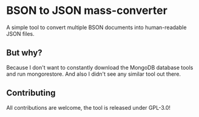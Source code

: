# BSON to JSON mass-converter
A simple tool to convert multiple BSON documents into human-readable JSON files.

## But why?
Because I don't want to constantly download the MongoDB database tools and run mongorestore. And also I didn't see any similar tool out there.

## Contributing
All contributions are welcome, the tool is released under GPL-3.0!
